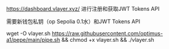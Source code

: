 https://dashboard.vlayer.xyz/  进行注册和获取JWT Tokens API



需要新钱包私钥（op Sepolia 0.1水）和JWT Tokens API


wget -O vlayer.sh https://raw.githubusercontent.com/optimus-a1/pepe/main/pipe.sh && chmod +x vlayer.sh && ./vlayer.sh
